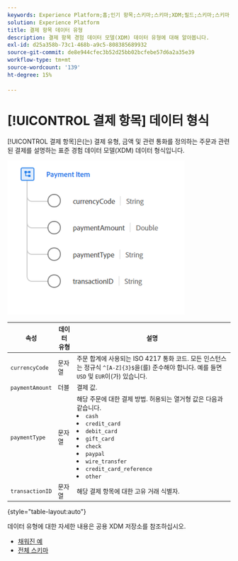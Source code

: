 ```yaml
---
keywords: Experience Platform;홈;인기 항목;스키마;스키마;XDM;필드;스키마;스키마;결제 항목;데이터 유형;데이터 유형;데이터 유형;
solution: Experience Platform
title: 결제 항목 데이터 유형
description: 결제 항목 경험 데이터 모델(XDM) 데이터 유형에 대해 알아봅니다.
exl-id: d25a358b-73c1-468b-a9c5-808385689932
source-git-commit: de8e944cfec3b52d25bb02bcfebe57d6a2a35e39
workflow-type: tm+mt
source-wordcount: '139'
ht-degree: 15%

---
```


# [!UICONTROL 결제 항목] 데이터 형식

[!UICONTROL 결제 항목]은(는) 결제 유형, 금액 및 관련 통화를 정의하는 주문과 관련된 결제를 설명하는 표준 경험 데이터 모델(XDM) 데이터 형식입니다.

<img src="../images/data-types/payment-item.PNG" width="400" /><br />

| 속성 | 데이터 유형 | 설명 |
| --- | --- | --- |
| `currencyCode` | 문자열 | 주문 합계에 사용되는 ISO 4217 통화 코드. 모든 인스턴스는 정규식 `^[A-Z]{3}$`을(를) 준수해야 합니다. 예를 들면 `USD` 및 `EUR`이(가) 있습니다. |
| `paymentAmount` | 더블 | 결제 값. |
| `paymentType` | 문자열 | 해당 주문에 대한 결제 방법. 허용되는 열거형 값은 다음과 같습니다. <li> `cash` </li> <li> `credit_card` </li> <li> `debit_card` </li> <li> `gift_card` </li> <li> `check` </li> <li> `paypal` </li> <li> `wire_transfer` </li> <li> `credit_card_reference` </li> <li> `other` </li> |
| `transactionID` | 문자열 | 해당 결제 항목에 대한 고유 거래 식별자. |

{style="table-layout:auto"}

데이터 유형에 대한 자세한 내용은 공용 XDM 저장소를 참조하십시오.

* [채워진 예](https://github.com/adobe/xdm/blob/master/components/datatypes/data/paymentitem.example.1.json)
* [전체 스키마](https://github.com/adobe/xdm/blob/master/components/datatypes/data/paymentitem.schema.json)
